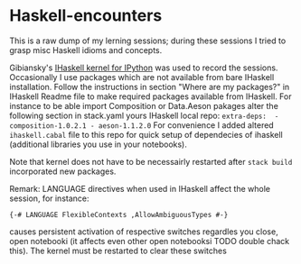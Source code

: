 # Haskell-encounters
This is a raw dump of my lerning sessions; during these sessions I tried to grasp misc Haskell idioms and concepts.

Gibiansky's [IHaskell kernel for IPython](https://github.com/gibiansky/IHaskell) was used to record the sessions.
Occasionally I use packages which are not available from bare IHaskell installation. Follow the instructions in section "Where are my packages?" in IHaskell Readme file to make required packages available from IHaskell. For instance to be able import Composition or Data.Aeson pakages alter the following section in stack.yaml yours IHaskell local repo:
`
extra-deps: 
    - composition-1.0.2.1
    - aeson-1.1.2.0
`
For convenience I added altered `ihaskell.cabal` file to this repo for quick setup of dependecies of ihaskell (additional libraries you use in your notebooks).

Note that kernel does not have to be necessairly restarted after `stack build` incorporated new packages.

Remark: LANGUAGE directives when used in IHaskell affect the whole session, for instance: 

  `{-# LANGUAGE FlexibleContexts ,AllowAmbiguousTypes #-}`
  
causes persistent activation of respective switches regardles you close, open notebooki (it affects even other open notebooksi TODO double chack this). The kernel must be restarted to clear these switches


